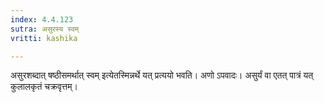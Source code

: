 ```yaml
---
index: 4.4.123
sutra: असुरस्य स्वम्
vritti: kashika

---
```

असुरशब्दात् षष्ठीसमर्थात् स्वम् इत्येतस्मिन्नर्थे यत् प्रत्ययो भवति। अणो ऽपवादः। असुर्यं वा एतत् पात्रं यत् कुलालकृतं चक्रवृत्तम्।